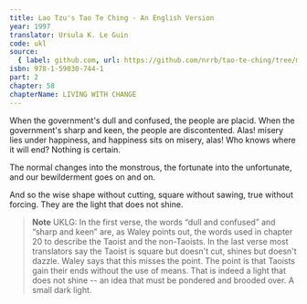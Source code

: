 ```yaml
---
title: Lao Tzu's Tao Te Ching - An English Version
year: 1997
translator: Ursula K. Le Guin
code: ukl
source:
  { label: github.com, url: https://github.com/nrrb/tao-te-ching/tree/master }
isbn: 978-1-59030-744-1
part: 2
chapter: 58
chapterName: LIVING WITH CHANGE
---
```


When the government's dull and confused,
the people are placid.
When the government's sharp and keen,
the people are discontented.
Alas! misery lies under happiness,
and happiness sits on misery, alas!
Who knows where it will end?
Nothing is certain.

The normal changes into the monstrous,
the fortunate into the unfortunate,
and our bewilderment
goes on and on.

And so the wise
shape without cutting,
square without sawing,
true without forcing.
They are the light that does not shine.

> **Note** UKLG: In the first verse, the words “dull and confused” and “sharp and keen” are, as Waley points out, the words used in chapter 20 to describe the Taoist and the non-Taoists.
> In the last verse most translators say the Taoist is square but doesn't cut, shines but doesn't dazzle. Waley says that this misses the point. The point is that Taoists gain their ends without the use of means. That is indeed a light that does not shine -- an idea that must be pondered and brooded over. A small dark light.
